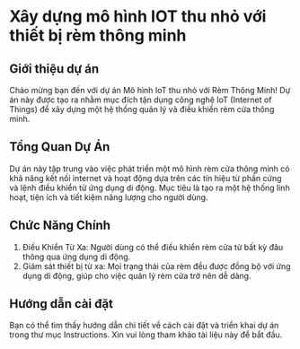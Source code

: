 # Xây dựng mô hình IOT thu nhỏ với thiết bị rèm thông minh
## Giới thiệu dự án
Chào mừng bạn đến với dự án Mô hình IoT thu nhỏ với Rèm Thông Minh! 
Dự án này được tạo ra nhằm mục đích tận dụng công nghệ IoT (Internet of Things) để xây dựng một hệ thống quản lý và điều khiển rèm cửa thông minh.
## Tổng Quan Dự Án
Dự án này tập trung vào việc phát triển một mô hình rèm cửa thông minh có khả năng kết nối internet và hoạt động dựa trên các tín hiệu từ phần cứng và lệnh điều khiển từ ứng dụng di động. Mục tiêu là tạo ra một hệ thống linh hoạt, tiện ích và tiết kiệm năng lượng cho người dùng.
## Chức Năng Chính
1. Điều Khiển Từ Xa: Người dùng có thể điều khiển rèm cửa từ bất kỳ đâu thông qua ứng dụng di động.
2. Giám sát thiết bị từ xa: Mọi trạng thái của rèm đều được đồng bộ với ứng dụng di động, giúp cho việc quản lý rèm cửa trở nên dễ dàng.
## Hướng dẫn cài đặt
Bạn có thể tìm thấy hướng dẫn chi tiết về cách cài đặt và triển khai dự án trong thư mục Instructions. Xin vui lòng tham khảo tài liệu này để bắt đầu.

